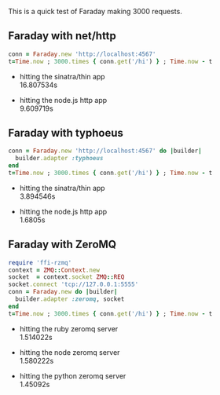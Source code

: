 This is a quick test of Faraday making 3000 requests.

## Faraday with net/http

```ruby
conn = Faraday.new 'http://localhost:4567'
t=Time.now ; 3000.times { conn.get('/hi') } ; Time.now - t
```

* hitting the sinatra/thin app  
  16.807534s

* hitting the node.js http app  
  9.609719s

## Faraday with typhoeus

```ruby
conn = Faraday.new 'http://localhost:4567' do |builder|
  builder.adapter :typhoeus
end
t=Time.now ; 3000.times { conn.get('/hi') } ; Time.now - t
```

* hitting the sinatra/thin app  
  3.894546s

* hitting the node.js http app  
  1.6805s

## Faraday with ZeroMQ

```ruby
require 'ffi-rzmq'
context = ZMQ::Context.new
socket  = context.socket ZMQ::REQ
socket.connect 'tcp://127.0.0.1:5555'
conn = Faraday.new do |builder|
  builder.adapter :zeromq, socket
end
t=Time.now ; 3000.times { conn.get('/hi') } ; Time.now - t
```

* hitting the ruby zeromq server  
  1.514022s

* hitting the node zeromq server  
  1.580222s

* hitting the python zeromq server  
  1.45092s
